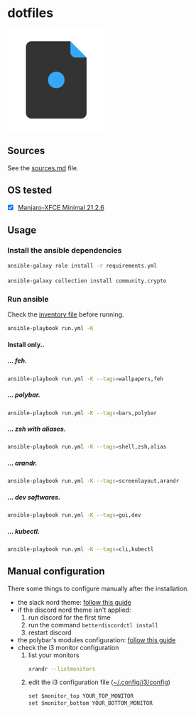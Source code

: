 # dotfiles

![logo](logo.png)

## Sources

See the [sources.md](sources.md) file.

## OS tested

- [x] [Manjaro-XFCE Minimal 21.2.6](https://manjaro.org/downloads/official/xfce/)

## Usage

### Install the ansible dependencies

```bash
ansible-galaxy role install -r requirements.yml

ansible-galaxy collection install community.crypto
```

### Run ansible

Check the [inventory file](hosts.ini) before running.

```bash
ansible-playbook run.yml -K
```

#### Install only..

##### ... *feh*.

```bash
ansible-playbook run.yml -K --tags=wallpapers,feh
```

##### ... *polybar*.

```bash
ansible-playbook run.yml -K --tags=bars,polybar
```

##### ... *zsh* with *aliases*.

```bash
ansible-playbook run.yml -K --tags=shell,zsh,alias
```

##### ... *arandr*.

```bash
ansible-playbook run.yml -K --tags=screenlayout,arandr
```

##### ... *dev* softwares.

```bash
ansible-playbook run.yml -K --tags=gui,dev
```

##### ... *kubectl*.

```bash
ansible-playbook run.yml -K --tags=cli,kubectl
```

## Manual configuration

There some things to configure manually after the installation.

- the slack nord theme: [follow this guide](https://www.nordtheme.com/ports/slack)
- if the discord nord theme isn't applied:
    1. run discord for the first time
    2. run the command `betterdiscordctl install`
    3. restart discord
- the polybar's modules configuration: [follow this guide](https://github.com/Artmorse/polybar-nord/blob/master/modules-configuration.md)
- check the i3 monitor configuration
    1. list your monitors
        ```bash
        xrandr --listmonitors
        ```
    2. edit the i3 configuration file ([~/.config/i3/config](~/.config/i3/config))
        ```config
        set $monitor_top YOUR_TOP_MONITOR
        set $monitor_bottom YOUR_BOTTOM_MONITOR
        ```
